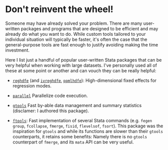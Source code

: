 Don't reinvent the wheel!
=========================

Someone may have already solved your problem. There are many user-written packages and programs that are designed to be efficient and  may already do what you want to do. While custom tools tailored to your individual situation will typically be faster, it's often the case that the general-purpose tools are fast enough to justify avoiding making the time investment.

Here I list just a handful of popular user-written Stata packages that can be very helpful when working with large datasets. I've personally used all of these at some point or another and can vouch they can be really helpful:

- [`reghdfe`](github.com/sergiocorreia/reghdfe) (and [`ivreghdfe`](https://github.com/sergiocorreia/ivreghdfe), [`ppmlhdfe`](https://github.com/sergiocorreia/ppmlhdfe)): High-dimensional fixed effects for regression modes.

- [`parallel`](https://github.com/gvegayon/parallel) Parallelize code execution.

- [`gtools`](https://gtools.readthedocs.io) Fast by-able data management and summary statistics (disclamer: I authored this package).

- [`ftools`](https://github.com/sergiocorreia/ftools): Fast implementation of several Stata commands (e.g. `fegen group`, `fcollapse`, `fmerge`, `fisid`, `flevelsof`, `fsort`). This package was the inspiration for `gtools` and while its functions are slower than their `gtools` counterparts, it retains some benefits: Namely there is no `gtools` counterpart of `fmerge`, and its `mata` API can be very useful.
